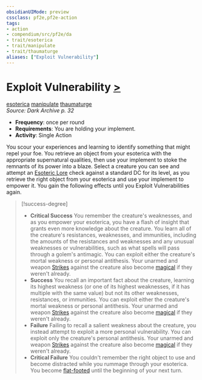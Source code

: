 ```yaml
---
obsidianUIMode: preview
cssclass: pf2e,pf2e-action
tags:
- action
- compendium/src/pf2e/da
- trait/esoterica
- trait/manipulate
- trait/thaumaturge
aliases: ["Exploit Vulnerability"]
---
```

# Exploit Vulnerability [>](chapter-9-playing-the-game.md#Actions "Single Action")
[esoterica](esoterica-da.md "Esoterica Action & Ability Trait")  [manipulate](manipulate.md "Manipulate General Trait")  [thaumaturge](Reference/Rules/Traits/thaumaturge-da.md "Thaumaturge Class Trait")  
*Source: Dark Archive p. 32*  

- **Frequency**: once per round
- **Requirements**: You are holding your implement.
- **Activity**: Single Action

You scour your experiences and learning to identify something that might repel your foe. You retrieve an object from your esoterica with the appropriate supernatural qualities, then use your implement to stoke the remnants of its power into a blaze. Select a creature you can see and attempt an [Esoteric Lore](skills.md#Lore) check against a standard DC for its level, as you retrieve the right object from your esoterica and use your implement to empower it. You gain the following effects until you Exploit Vulnerabilities again.

> [!success-degree] 
> - **Critical Success** You remember the creature's weaknesses, and as you empower your esoterica, you have a flash of insight that grants even more knowledge about the creature. You learn all of the creature's resistances, weaknesses, and immunities, including the amounts of the resistances and weaknesses and any unusual weaknesses or vulnerabilities, such as what spells will pass through a golem's antimagic. You can exploit either the creature's mortal weakness or personal antithesis. Your unarmed and weapon [Strikes](strike.md) against the creature also become [magical](magical.md "Magical Item Trait") if they weren't already.
> - **Success** You recall an important fact about the creature, learning its highest weakness (or one of its highest weaknesses, if it has multiple with the same value) but not its other weaknesses, resistances, or immunities. You can exploit either the creature's mortal weakness or personal antithesis. Your unarmed and weapon [Strikes](strike.md) against the creature also become [magical](magical.md "Magical Item Trait") if they weren't already.
> - **Failure** Failing to recall a salient weakness about the creature, you instead attempt to exploit a more personal vulnerability. You can exploit only the creature's personal antithesis. Your unarmed and weapon [Strikes](strike.md) against the creature also become [magical](magical.md "Magical Item Trait") if they weren't already.
> - **Critical Failure** You couldn't remember the right object to use and become distracted while you rummage through your esoterica. You become [flat-footed](conditions.md#Flat-footed) until the beginning of your next turn.